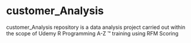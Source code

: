 # customer_Analysis
customer_Analysis repository is a data analysis project carried out within the scope of Udemy R Programming A-Z ™ training using RFM Scoring
